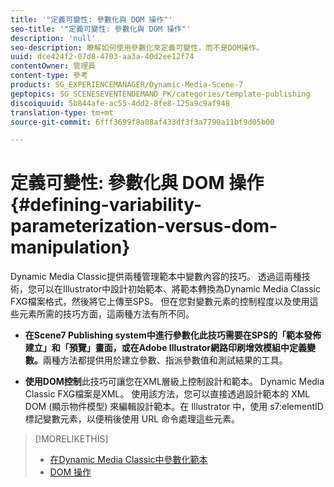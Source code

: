 ```yaml
---
title: '"定義可變性: 參數化與 DOM 操作"'
seo-title: '"定義可變性: 參數化與 DOM 操作"'
description: 'null'
seo-description: 瞭解如何使用參數化來定義可變性，而不是DOM操作。
uuid: dce424f2-07d8-4703-aa3a-40d2ee12f74
contentOwner: 管理員
content-type: 參考
products: SG_EXPERIENCEMANAGER/Dynamic-Media-Scene-7
geptopics: SG_SCENESEVENTENDEMAND_PK/categories/template-publishing
discoiquuid: 5b844afe-ac55-4dd2-8fe8-125a9c9af948
translation-type: tm+mt
source-git-commit: 6fff3699f8a08af433df3f3a7790a11bf9d05b00

---
```



# 定義可變性: 參數化與 DOM 操作{#defining-variability-parameterization-versus-dom-manipulation}

Dynamic Media Classic提供兩種管理範本中變數內容的技巧。 透過這兩種技術，您可以在Illustrator中設計初始範本、將範本轉換為Dynamic Media Classic FXG檔案格式，然後將它上傳至SPS。 但在您對變數元素的控制程度以及使用這些元素所需的技巧方面，這兩種方法有所不同。

* **在Scene7 Publishing system中進行參數化此技巧需要在SPS的「範本發佈建立」和「預覽」畫面，或在Adobe Illustrator網路印刷增效模組中定義變數。**&#x200B;兩種方法都提供用於建立參數、指派參數值和測試結果的工具。

* **使用DOM控制**&#x200B;此技巧可讓您在XML層級上控制設計和範本。 Dynamic Media Classic FXG檔案是XML。 使用該方法，您可以直接透過設計範本的 XML DOM (顯示物件模型) 來編輯設計範本。在 Illustrator 中，使用 s7:elementID 標記變數元素，以便稍後使用 URL 命令處理這些元素。

>[!MORELIKETHIS]
>
>* [在Dynamic Media Classic中參數化範本](parameterizing-template-scene7.md#parameterizing_a_template_in_scene7)
>* [DOM 操作](dom-manipulation.md#dom_manipulation)

